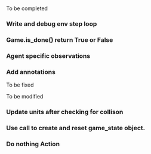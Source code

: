 # 

To be completed

### Write and debug env step loop 

### Game.is_done() return True or False

### Agent specific observations 

### Add annotations

To be fixed 



To be modified

### Update units after checking for collison

### Use __call__ to create and reset game\_state object. 

### Do nothing Action
